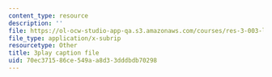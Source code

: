 ```yaml
---
content_type: resource
description: ''
file: https://ol-ocw-studio-app-qa.s3.amazonaws.com/courses/res-3-003-learn-to-build-your-own-videogame-with-the-unity-game-engine-and-microsoft-kinect-january-iap-2017/70ec371586ce549aa8d33dddbdb70298_a4snWHyNTJ4.vtt
file_type: application/x-subrip
resourcetype: Other
title: 3play caption file
uid: 70ec3715-86ce-549a-a8d3-3dddbdb70298
---
```

